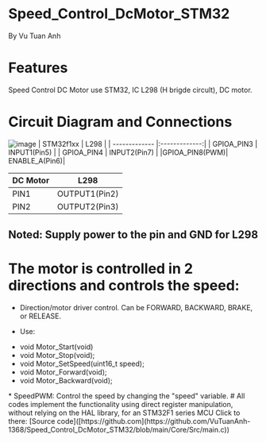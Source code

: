 # Speed_Control_DcMotor_STM32
By Vu Tuan Anh
# Features
Speed ​​Control DC Motor use STM32, IC L298 (H brigde circult), DC motor.
# Circuit Diagram and Connections
![image](https://github.com/VuTuanAnh-1368/Speed_Control_DcMotor_STM32/assets/92041804/c69f3c19-05b2-4923-9f5e-3641db5176a4)
| STM32f1xx     |     L298      |
| ------------- |:-------------:| 
| GPIOA_PIN3    | INPUT1(Pin5)  | 
| GPIOA_PIN4    | INPUT2(Pin7)  | 
|GPIOA_PIN8(PWM)| ENABLE_A(Pin6)|   

| DC Motor      |     L298      |
| ------------- |:-------------:| 
| PIN1          | OUTPUT1(Pin2) | 
| PIN2          | OUTPUT2(Pin3) | 

## Noted: Supply power to the pin and GND for L298 

# The motor is controlled in 2 directions and controls the speed:
* Direction/motor driver control. Can be FORWARD, BACKWARD, BRAKE, or RELEASE.
- Use:
<ul>
  <li>void Motor_Start(void)</li>
  <li>void Motor_Stop(void);</li>
  <li>void Motor_SetSpeed(uint16_t speed);</li>
  <li>void Motor_Forward(void);</li>
  <li>void Motor_Backward(void);</li>
</ul>
* SpeedPWM: Control the speed by changing the "speed" variable.
# All codes implement the functionality using direct register manipulation, without relying on the HAL library, for an STM32F1 series MCU
Click to there: [Source code]([https://github.com](https://github.com/VuTuanAnh-1368/Speed_Control_DcMotor_STM32/blob/main/Core/Src/main.c))
